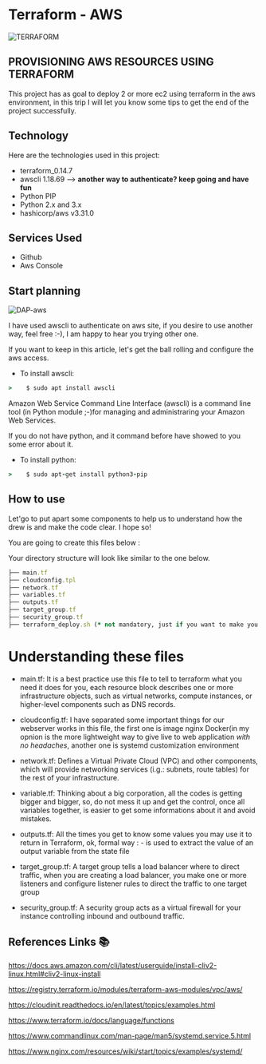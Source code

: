 # Terraform - AWS
![TERRAFORM](https://user-images.githubusercontent.com/23055661/110207384-f73f9980-7e61-11eb-8f33-94324bcc1822.png)

## PROVISIONING AWS RESOURCES USING TERRAFORM
This project has as goal to deploy 2 or more ec2 using terraform in the aws environment, in this trip I will let you know some tips to get the end of the project successfully.

## Technology 
 
Here are the technologies used in this project:
  
* terraform_0.14.7
* awscli 1.18.69 --> **another way to authenticate? keep going and have fun**
* Python PIP 
* Python 2.x and 3.x
* hashicorp/aws v3.31.0

## Services Used
 
* Github
* Aws Console

## Start planning

![DAP-aws](https://user-images.githubusercontent.com/23055661/110247623-e3706200-7f4b-11eb-8f46-e0b2f858c63e.jpg)
 
I have used awscli to authenticate on aws site, if you desire to use another way, feel free :-), I am happy to hear you trying other one. 

If you want to keep in this article, let's get the ball rolling and configure the aws access.

* To install awscli:
``` ruby
>    $ sudo apt install awscli
```

Amazon Web Service Command Line Interface (awscli) is a command line tool (in Python module ;-)for managing and administraring your Amazon Web Services.

If you do not have python, and it command before have showed to you some error about it.

* To install python:
``` ruby
>    $ sudo apt-get install python3-pip
```

## How to use

Let'go to put apart some components to help us to understand how the drew is and make the code clear. I hope so!

You are going to create this files below :

Your directory structure will look like similar to the one below.

``` ruby
├── main.tf
├── cloudconfig.tpl
├── network.tf
├── variables.tf
├── outputs.tf
├── target_group.tf
├── security_group.tf
├── terraform_deploy.sh (* not mandatory, just if you want to make you life easier)
```


# Understanding these files 

* main.tf: It is a best practice use this file to tell to terraform what you need it does for you, each resource block describes one or more infrastructure objects, such as virtual networks, compute instances, or higher-level components such as DNS records.


* cloudconfig.tf: I have separated some important things for our webserver works in this file, the first one is image nginx Docker(in my opnion is the more lightweight way to give live to web application *with no headaches*, another one is systemd customization environment 

* network.tf: Defines a Virtual Private Cloud (VPC) and other components, which will provide networking services (i.g.: subnets, route tables) for the rest of your infrastructure.

* variable.tf: Thinking about a big corporation, all the codes is getting bigger and bigger, so, do not mess it up and get the control, once all variables together, is easier to get some informations about it and avoid mistakes.

* outputs.tf:  All the times you get to know some values you may use it to return in Terraform, ok, formal way : - is used to extract the value of an output variable from the state file

* target_group.tf: A target group tells a load balancer where to direct traffic, when you are creating a load balancer, you make one or more listeners and configure listener rules to direct the traffic to one target group

* security_group.tf: A security group acts as a virtual firewall for your instance controlling inbound and outbound traffic.




## References Links  :books:

https://docs.aws.amazon.com/cli/latest/userguide/install-cliv2-linux.html#cliv2-linux-install

https://registry.terraform.io/modules/terraform-aws-modules/vpc/aws/

https://cloudinit.readthedocs.io/en/latest/topics/examples.html

https://www.terraform.io/docs/language/functions

https://www.commandlinux.com/man-page/man5/systemd.service.5.html

https://www.nginx.com/resources/wiki/start/topics/examples/systemd/
